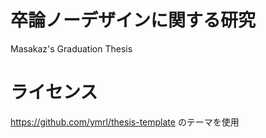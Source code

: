 # 卒論ノーデザインに関する研究
Masakaz's Graduation Thesis

# ライセンス
https://github.com/ymrl/thesis-template のテーマを使用